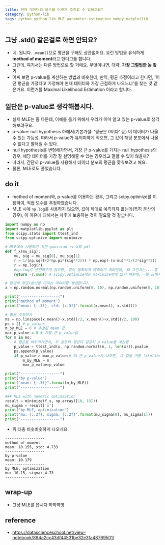 ```yaml
---
title: 현재 데이터의 모수를 어떻게 추정할 수 있을까요? 
category: python-lib
tags: python python-lib MLE parameter-estimation numpy matplotlib 
---
```


## 그냥 .std() 같은걸로 하면 안되요?

- 네, 됩니다. `.mean()`으로 평균을 구해도 상관없어요. 요런 방법을 유식하게 **method of moment**라고 한다고들 합니다. 
- 그런데, 여기서는 다른 방법으로 할 거에요. 무엇이냐면, 대략, **가장 그럴법한 놈 찾기**
- 어찌 보면 p-value를 계산하는 방법과 비슷한데, 만약, 평균 추정이라고 한다면, '어떤 평균을 가졌다고 가정해야 현재 데이터와 가장 근접하게 나오느냐'를 찾는 것 같은거요. 이런거를 Maximal Likelihood Estimation 이라고 합니다. 

## 일단은 p-value로 생각해봅시다. 

- 실제 MLE는 좀 다른데, 이해를 돕기 위해서 우리가 이미 알고 있는 p-value로 생각해보려구요.
- p-value: null hypothesis 하에서(기본가설: '평균은 0이다' 등) 이 데이터가 나올 수 있는 가능성. 따라서 p-value가 유의미하게 작으면, 그 값이 해당 분포에서 나올 수 없다고 말해질 수 있다. 
- null hypothesis를 변형해가면서, 가장 큰 p-value를 가지는 null hypothesis의 경우, 해당 데이터를 가장 잘 설명해줄 수 있는 경우라고 말할 수 있지 않을까? 
- 따라서, 간단히 p-value를 사용해서 데이터 분포의 평균을 맞춰보려고 해요. 
- 물론, MLE로도 풀었습니다. 

## do it 

- method of moment와, p-value를 이용하는 경우, 그리고 scipy.optimize를 이용하여, 직접 모수를 추정하였습니다. 
- MLE 시에 `np.log`를 사용하지 않으면, 값이 제대로 예측되지 않는데(특히 분산의 경우), 이 이유에 대해서는 차후에 보충하는 것이 필요할 것 같습니다. 

```python
import numpy as np 
import matplotlib.pyplot as plt 
from scipy.stats import ttest_ind
from scipy.optimize import minimize

# MLE에서 사용하기 위한 gaussian rv X의 pdf
def f_x(mu_sig):
    mu, sig = mu_sig[0], mu_sig[1]
    r = 1/(np.sqrt(2*np.pi*(sig**2))) * np.exp(-(x-mu)**2/(2*sig**2))
    r = np.log(r) 
    #np.log로 변환해주지 않으면, 값이 정확하게 예측되기 어려운데, 왜 그런지는....흠
    return -r.sum() # scipy.optimize에는 maximize밖에 없기 때문에, -를 곱해서 진행해주어야 함

# 랜덤의 평균/분산을 가지는 데이터를 생성합니다. 
x = np.random.normal(np.random.uniform(0, 10), np.random.uniform(0, 10), 500)

print("------------------")
print('method of moment')
print("mean: {:.3f}, std: {:.3f}".format(x.mean(), x.std()))

# 평균 추정하기
ms = np.linspace(x.mean()-x.std()/2, x.mean()+x.std()/2, 100)
ps = [] # p_values
m_by_MLE = 0 # 추정된 mean 값
max_p_value = 0 # 가장 큰 p_value값
for m in ms:
    # 평균을 바꾸어가면서, 두 분포의 평균이 같은지 p-value를 계산함
    p_value = ttest_ind(x, np.random.normal(m, 1, len(x))).pvalue
    ps.append(p_value)
    if p_value > max_p_value:# 더 큰 p_value가 나오면, 그 값을 가장 likelihood가 높은 경우로 고려함. 
        m_by_MLE = m
        max_p_value=p_value

print("------------------")
print('by p-value')
print("mean: {:.3f}".format(m_by_MLE))
print("------------------")

### MLE with numeric optimzation 
result = minimize(f_x, np.array([10, 10]))
mu_sigma = result['x']
print("by MLE, optimization")
print("mu: {:.2f}, sigma: {:.2f}".format(mu_sigma[0], mu_sigma[1]))
print("------------------")
```

- 뭐 대충 비슷비슷하게 나오네요. 

```
------------------
method of moment
mean: 10.155, std: 4.733
------------------
by p-value
mean: 10.179
------------------
by MLE, optimization
mu: 10.15, sigma: 4.73
------------------
```

## wrap-up

- 그냥 MLE를 씁시다 하하하핫 

## reference 

- <https://datascienceschool.net/view-notebook/864a2cc43df44531be32e3fa48769501/>